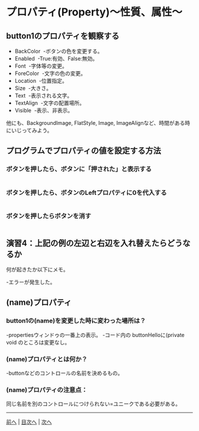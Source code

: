 # プロパティ(Property)～性質、属性～

## button1のプロパティを観察する

- BackColor
  -ボタンの色を変更する。
- Enabled
  -True:有効、False:無効。
- Font
  -字体等の変更。
- ForeColor
  -文字の色の変更。
- Location
  -位置指定。
- Size
  -大きさ。
- Text
  -表示される文字。
- TextAlign
  -文字の配置場所。
- Visible
  -表示、非表示。

他にも、BackgroundImage, FlatStyle, Image, ImageAlignなど、時間がある時にいじってみよう。

## プログラムでプロパティの値を設定する方法
### ボタンを押したら、ボタンに「押された」と表示する

```cs
```

### ボタンを押したら、ボタンのLeftプロパティに0を代入する

```cs
```

### ボタンを押したらボタンを消す

```cs
```

## 演習4：上記の例の左辺と右辺を入れ替えたらどうなるか
何が起きたか以下にメモ。

-エラーが発生した。

## (name)プロパティ
### button1の(name)を変更した時に変わった場所は？
-propertiesウィンドゥの一番上の表示。
-コード内の buttonHelloに(private void のところは変更なし。

### (name)プロパティとは何か？
-buttonなどのコントロールの名前を決めるもの。

### (name)プロパティの注意点：
同じ名前を別のコントロールにつけられない=ユニークである必要がある。

---

[前へ](03.md) | [目次へ](README.md#%E7%9B%AE%E6%AC%A1) | [次へ](05.md)
